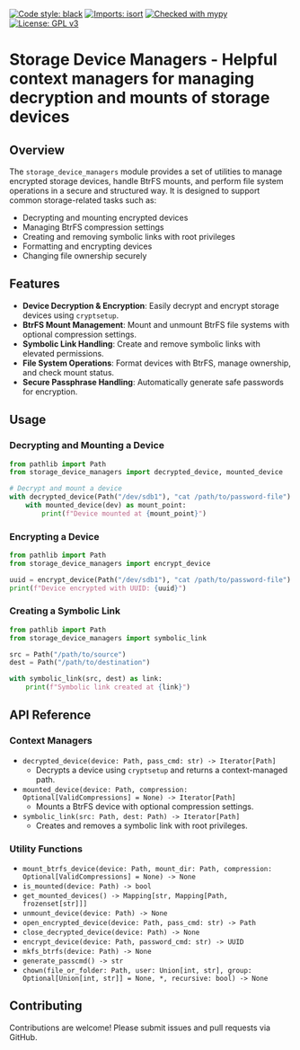 [![Code style: black](https://img.shields.io/badge/code%20style-black-000000.svg)](https://github.com/psf/black)
[![Imports: isort](https://img.shields.io/badge/%20imports-isort-%231674b1?style=flat&labelColor=ef8336)](https://pycqa.github.io/isort/)
[![Checked with mypy](http://www.mypy-lang.org/static/mypy_badge.svg)](http://mypy-lang.org/)
[![License: GPL v3](https://img.shields.io/badge/License-GPL%20v3-blue.svg)](http://www.gnu.org/licenses/gpl-3.0)

# Storage Device Managers - Helpful context managers for managing decryption and mounts of storage devices

## Overview

The `storage_device_managers` module provides a set of utilities to manage
encrypted storage devices, handle BtrFS mounts, and perform file system
operations in a secure and structured way. It is designed to support common
storage-related tasks such as:

- Decrypting and mounting encrypted devices
- Managing BtrFS compression settings
- Creating and removing symbolic links with root privileges
- Formatting and encrypting devices
- Changing file ownership securely

## Features

- **Device Decryption & Encryption**: Easily decrypt and encrypt storage devices using `cryptsetup`.
- **BtrFS Mount Management**: Mount and unmount BtrFS file systems with optional compression settings.
- **Symbolic Link Handling**: Create and remove symbolic links with elevated permissions.
- **File System Operations**: Format devices with BtrFS, manage ownership, and check mount status.
- **Secure Passphrase Handling**: Automatically generate safe passwords for encryption.

## Usage

### Decrypting and Mounting a Device
```python
from pathlib import Path
from storage_device_managers import decrypted_device, mounted_device

# Decrypt and mount a device
with decrypted_device(Path("/dev/sdb1"), "cat /path/to/password-file") as dev:
    with mounted_device(dev) as mount_point:
        print(f"Device mounted at {mount_point}")
```

### Encrypting a Device
```python
from pathlib import Path
from storage_device_managers import encrypt_device

uuid = encrypt_device(Path("/dev/sdb1"), "cat /path/to/password-file")
print(f"Device encrypted with UUID: {uuid}")
```

### Creating a Symbolic Link
```python
from pathlib import Path
from storage_device_managers import symbolic_link

src = Path("/path/to/source")
dest = Path("/path/to/destination")

with symbolic_link(src, dest) as link:
    print(f"Symbolic link created at {link}")
```

## API Reference

### Context Managers
- `decrypted_device(device: Path, pass_cmd: str) -> Iterator[Path]`
  - Decrypts a device using `cryptsetup` and returns a context-managed path.
- `mounted_device(device: Path, compression: Optional[ValidCompressions] = None) -> Iterator[Path]`
  - Mounts a BtrFS device with optional compression settings.
- `symbolic_link(src: Path, dest: Path) -> Iterator[Path]`
  - Creates and removes a symbolic link with root privileges.

### Utility Functions
- `mount_btrfs_device(device: Path, mount_dir: Path, compression: Optional[ValidCompressions] = None) -> None`
- `is_mounted(device: Path) -> bool`
- `get_mounted_devices() -> Mapping[str, Mapping[Path, frozenset[str]]]`
- `unmount_device(device: Path) -> None`
- `open_encrypted_device(device: Path, pass_cmd: str) -> Path`
- `close_decrypted_device(device: Path) -> None`
- `encrypt_device(device: Path, password_cmd: str) -> UUID`
- `mkfs_btrfs(device: Path) -> None`
- `generate_passcmd() -> str`
- `chown(file_or_folder: Path, user: Union[int, str], group: Optional[Union[int, str]] = None, *, recursive: bool) -> None`

## Contributing
Contributions are welcome! Please submit issues and pull requests via GitHub.
